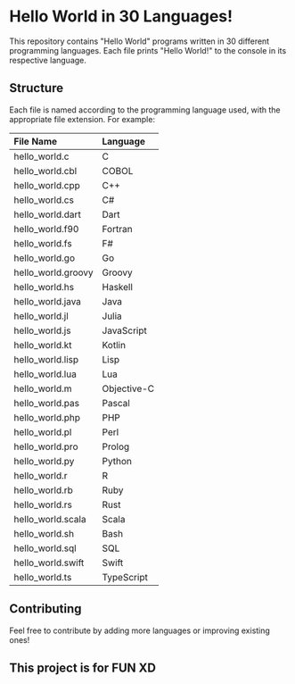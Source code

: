 # Hello World in 30 Languages!

This repository contains "Hello World" programs written in 30 different programming languages. Each file prints "Hello World!" to the console in its respective language.

## Structure
Each file is named according to the programming language used, with the appropriate file extension. For example:

| File Name         | Language     |
|:------------------|:-------------|
| hello_world.c     | C            |
| hello_world.cbl   | COBOL        |
| hello_world.cpp   | C++          |
| hello_world.cs    | C#           |
| hello_world.dart  | Dart         |
| hello_world.f90   | Fortran      |
| hello_world.fs    | F#           |
| hello_world.go    | Go           |
| hello_world.groovy| Groovy       |
| hello_world.hs    | Haskell      |
| hello_world.java  | Java         |
| hello_world.jl    | Julia        |
| hello_world.js    | JavaScript   |
| hello_world.kt    | Kotlin       |
| hello_world.lisp  | Lisp         |
| hello_world.lua   | Lua          |
| hello_world.m     | Objective-C  |
| hello_world.pas   | Pascal       |
| hello_world.php   | PHP          |
| hello_world.pl    | Perl         |
| hello_world.pro   | Prolog       |
| hello_world.py    | Python       |
| hello_world.r     | R            |
| hello_world.rb    | Ruby         |
| hello_world.rs    | Rust         |
| hello_world.scala | Scala        |
| hello_world.sh    | Bash         |
| hello_world.sql   | SQL          |
| hello_world.swift | Swift        |
| hello_world.ts    | TypeScript   |

## Contributing
Feel free to contribute by adding more languages or improving existing ones!

## This project is for FUN XD
